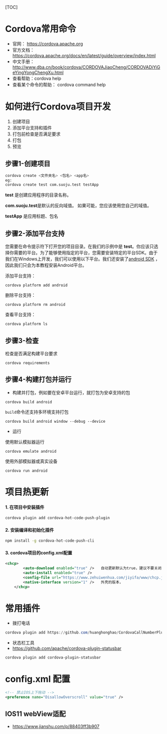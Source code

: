 [TOC]

# Cordova常用命令

* 官网： https://cordova.apache.org
* 官方文档：https://cordova.apache.org/docs/en/latest/guide/overview/index.html
* 中文手册：http://www.dba.cn/book/cordova/CORDOVAJiaoCheng/CORDOVADiYiGeYingYongChengXu.html
* 查看帮助：cordova help
* 查看某个命令的帮助： cordova command help



# 如何进行Cordova项目开发

1. 创建项目
2. 添加平台支持和插件
3. 打包前检查是否满足要求
4. 打包
5. 预览

## 步骤1-创建项目

```bash
cordova create <文件夹名> <包名> <app名>
eg:
cordova create test com.suoju.test testApp
```

**test** 是创建应用程序的目录名称。

**com.suoju.test**是默认的反向域值。 如果可能，您应该使用您自己的域值。

**testApp** 是应用标题、包名

## 步骤2-添加平台支持

您需要在命令提示符下打开您的项目目录。在我们的示例中是 **test**。你应该只选择你需要的平台。为了能够使用指定的平台，您需要安装特定的平台SDK。由于我们在Windows上开发，我们可以使用以下平台。我们还安装了[android SDK](http://www.dba.cn/book/android/) ，因此我们只会为本教程安装Android平台。

添加平台支持：

```
cordova platform add android
```

删除平台支持：

```
cordova platform rm android
```

查看平台支持：

```
cordova platform ls
```



## 步骤3-检查

检查是否满足构建平台要求

```
cordova requirements
```



## 步骤4-构建打包并运行

* 构建并打包，例如要在安卓平台运行，就打包为安卓支持的包

```
cordova build android
```

`build`命令还支持多环境支持打包

```
cordova build android window --debug --device
```

* 运行

使用默认模拟器运行

```
cordova emulate android
```

使用外部模拟器或真实设备

```
cordova run android
```





# 项目热更新

#### 1. 在项目中安装插件

```bash
cordova plugin add cordova-hot-code-push-plugin
```

#### 2. 安装编译和初始化插件

```bash
npm install -g cordova-hot-code-push-cli
```

#### 3. cordova项目的config.xml配置

```xml
<chcp>
        <auto-download enabled="true" />   自动更新默认为true，建议不要关闭 关闭后需要自己手动调用插件的js方法来更新了
        <auto-install enabled="true" />
        <config-file url="https://www.zehuiwenhua.com/jiyifa/www/chcp.json" />   配置文件的目录
        <native-interface version="1" />   外壳的版本，
    </chcp>
```





# 常用插件

* 拨打电话

```powershell
cordova plugin add https://github.com/huanghonghao/CordovaCallNumberPlugin.git
```



* 状态栏工具
* <https://github.com/apache/cordova-plugin-statusbar>

```
cordova plugin add cordova-plugin-statusbar
```



# config.xml 配置

```xml
<!-- 禁止IOS上下拖动 -->
<preference name="DisallowOverscroll" value="true" />
```



## IOS11 webView适配

* https://www.jianshu.com/p/88403ff3b907